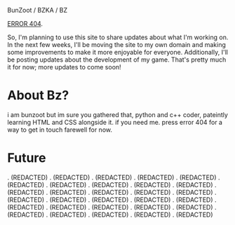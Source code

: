 
BunZoot / BZKA / BZ

[ERROR 404](./another-page.html).

So, I'm planning to use this site to share updates about what I'm working on.
In the next few weeks, I'll be moving the site to my own domain and making some improvements to make it more enjoyable for everyone. 
Additionally, I'll be posting updates about the development of my game. 
That's pretty much it for now; more updates to come soon!

# About Bz?

i am bunzoot but im sure you gathered that, python and c++ coder, pateintly learning HTML and CSS alongside it. if you need me. press error 404 for a way to get in touch
farewell for now.

# Future
. (REDACTED)
. (REDACTED)
. (REDACTED)
. (REDACTED)
. (REDACTED)
. (REDACTED)
. (REDACTED)
. (REDACTED)
. (REDACTED)
. (REDACTED)
. (REDACTED)
. (REDACTED)
. (REDACTED)
. (REDACTED)
. (REDACTED)
. (REDACTED)
. (REDACTED)
. (REDACTED)
. (REDACTED)
. (REDACTED)
. (REDACTED)
. (REDACTED)
. (REDACTED)
. (REDACTED)
. (REDACTED)
. (REDACTED)
. (REDACTED)
. (REDACTED)
. (REDACTED)
. (REDACTED)
